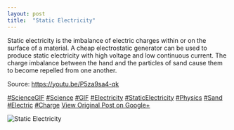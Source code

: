 ```yaml
---
layout: post
title:  "Static Electricity"
---
```


Static electricity is the imbalance of electric charges within or on the surface of a material. A cheap electrostatic generator can be used to produce static electricity with high voltage and low continuous current. The charge imbalance between the hand and the particles of sand cause them to become repelled from one another.   
  
Source: <https://youtu.be/P5za9sa4-qk>  
  
[#ScienceGIF](https://plus.google.com/s/%23ScienceGIF/posts) [#Science](https://plus.google.com/s/%23Science/posts) [#GIF](https://plus.google.com/s/%23GIF/posts) [#Electricity](https://plus.google.com/s/%23Electricity/posts) [#StaticElectricity](https://plus.google.com/s/%23StaticElectricity/posts) [#Physics](https://plus.google.com/s/%23Physics/posts) [#Sand](https://plus.google.com/s/%23Sand/posts) [#Electric](https://plus.google.com/s/%23Electric/posts) [#Charge](https://plus.google.com/s/%23Charge/posts)
[View Original Post on Google+](https://plus.google.com/+ColinSullender/posts/DArhVyB8xoC)

![Static Electricity](/assets/img/2016-03-11-Static-Electricity.gif)
